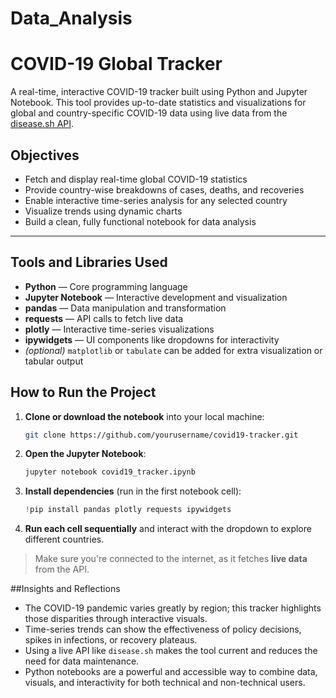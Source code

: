 # Data_Analysis

# COVID-19 Global Tracker

A real-time, interactive COVID-19 tracker built using Python and Jupyter Notebook. This tool provides up-to-date statistics and visualizations for global and country-specific COVID-19 data using live data from the [disease.sh API](https://disease.sh/).


## Objectives

- Fetch and display real-time global COVID-19 statistics
- Provide country-wise breakdowns of cases, deaths, and recoveries
- Enable interactive time-series analysis for any selected country
- Visualize trends using dynamic charts
- Build a clean, fully functional notebook for data analysis

---

## Tools and Libraries Used

- **Python** — Core programming language
- **Jupyter Notebook** — Interactive development and visualization
- **pandas** — Data manipulation and transformation
- **requests** — API calls to fetch live data
- **plotly** — Interactive time-series visualizations
- **ipywidgets** — UI components like dropdowns for interactivity
- *(optional)* `matplotlib` or `tabulate` can be added for extra visualization or tabular output

## How to Run the Project

1. **Clone or download the notebook** into your local machine:
    ```bash
    git clone https://github.com/yourusername/covid19-tracker.git
    ```

2. **Open the Jupyter Notebook**:
    ```bash
    jupyter notebook covid19_tracker.ipynb
    ```

3. **Install dependencies** (run in the first notebook cell):
    ```python
    !pip install pandas plotly requests ipywidgets
    ```

4. **Run each cell sequentially** and interact with the dropdown to explore different countries.

> Make sure you're connected to the internet, as it fetches **live data** from the API.

##Insights and Reflections

- The COVID-19 pandemic varies greatly by region; this tracker highlights those disparities through interactive visuals.
- Time-series trends can show the effectiveness of policy decisions, spikes in infections, or recovery plateaus.
- Using a live API like `disease.sh` makes the tool current and reduces the need for data maintenance.
- Python notebooks are a powerful and accessible way to combine data, visuals, and interactivity for both technical and non-technical users.
